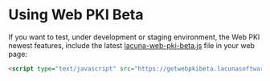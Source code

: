 # Using Web PKI Beta

If you want to test, under development or staging environment, the Web PKI newest features, include the latest [lacuna-web-pki-beta.js](https://getwebpkibeta.lacunasoftware.com/Scripts/LacunaWebPKI-beta/lacuna-web-pki-beta-2.9.0.js) file in your web page:
```html
<script type="text/javascript" src="https://getwebpkibeta.lacunasoftware.com/Scripts/LacunaWebPKI-beta/lacuna-web-pki-beta-2.9.0.js"></script>
```